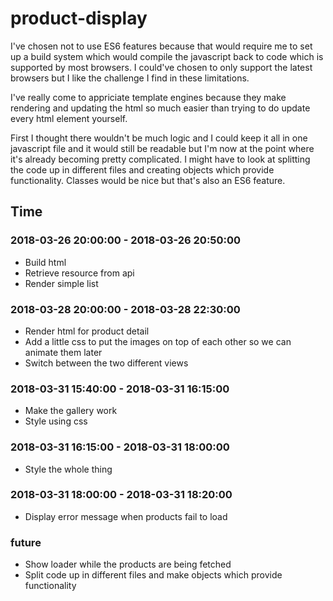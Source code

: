 # product-display

I've chosen not to use ES6 features because that would require me to set up a build system which would compile the javascript back to code which is supported by most browsers. I could've chosen to only support the latest browsers but I like the challenge I find in these limitations.

I've really come to appriciate template engines because they make rendering and updating the html so much easier than trying to do update every html element yourself.

First I thought there wouldn't be much logic and I could keep it all in one javascript file and it would still be readable but I'm now at the point where it's already becoming pretty complicated. I might have to look at splitting the code up in different files and creating objects which provide functionality. Classes would be nice but that's also an ES6 feature.

## Time

### 2018-03-26 20:00:00 - 2018-03-26 20:50:00
* Build html
* Retrieve resource from api
* Render simple list

### 2018-03-28 20:00:00 - 2018-03-28 22:30:00
* Render html for product detail
* Add a little css to put the images on top of each other so we can animate them later
* Switch between the two different views

### 2018-03-31 15:40:00 - 2018-03-31 16:15:00
* Make the gallery work
* Style using css

### 2018-03-31 16:15:00 - 2018-03-31 18:00:00
* Style the whole thing

### 2018-03-31 18:00:00 - 2018-03-31 18:20:00
* Display error message when products fail to load

### future
* Show loader while the products are being fetched
* Split code up in different files and make objects which provide functionality